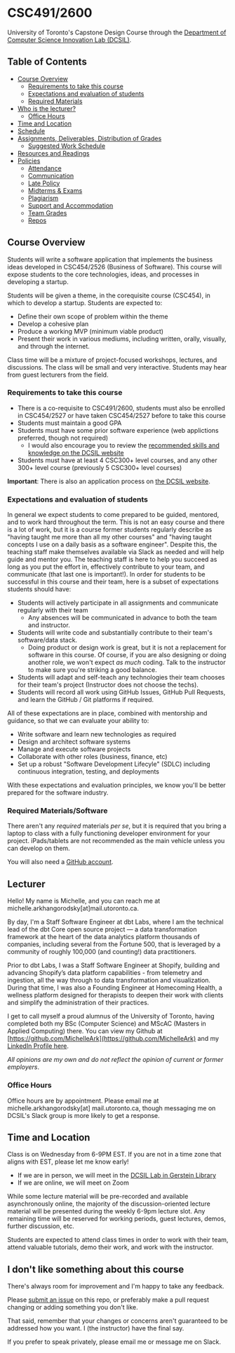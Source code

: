 # CSC491/2600

University of Toronto's Capstone Design Course through the [Department of Computer Science Innovation Lab (DCSIL)](https://www.dcsil.ca/student-courses).

## Table of Contents

- [Course Overview](#course-overview)
   - [Requirements to take this course](#requirements-to-take-this-course)
   - [Expectations and evaluation of students](#expectations-and-evaluation-of-students)
   - [Required Materials](#required-materialssoftware)
- [Who is the lecturer?](#lecturer)
   - [Office Hours](#office-hours)
- [Time and Location](#time-and-location)
- [Schedule](./other_pages/schedule.md)
- [Assignments, Deliverables, Distribution of Grades](./assignments)
   - [Suggested Work Schedule](./other_pages/suggested_work_schedule.md)
- [Resources and Readings](./other_pages/resources_readings.md)
- [Policies](./policies)
   - [Attendance](./policies/attendance.md)
   - [Communication](./policies/communications.md)
   - [Late Policy](./policies/late_policy.md)
   - [Midterms & Exams](./policies/midterms_and_exams.md)
   - [Plagiarism](./policies/plagiarism.md)
   - [Support and Accommodation](./policies/support_accommodation.md)
   - [Team Grades](./policies/team_grades.md)
   - [Repos](./policies/repositories.md)

## Course Overview

Students will write a software application that implements the business ideas developed in
CSC454/2526 (Business of Software). This course will expose students to the core technologies, ideas, and processes in developing a startup.

Students will be given a theme, in the corequisite course (CSC454), in which to develop a startup. Students are expected to:
- Define their own scope of problem within the theme
- Develop a cohesive plan
- Produce a working MVP (minimum viable product)
- Present their work in various mediums, including written, orally, visually, and through the internet.

Class time will be a mixture of project-focused workshops, lectures, and discussions. The class will be small and very
interactive. Students may hear from guest lecturers from the field.

### Requirements to take this course

- There is a co-requisite to CSC491/2600, students must also be enrolled in CSC454/2527 or have taken CSC454/2527 before to take this course
- Students must maintain a good GPA
- Students must have some prior software experience (web applictions preferred, though not required)
  - I would also encourage you to review the [recommended skills and knowledge on the DCSIL website](https://dcsil.ca/csc491#recommended-skills-for-csc491)
- Students must have at least 4 CSC300+ level courses, and any other 300+ level course (previously 5 CSC300+ level courses)

**Important**: There is also an application process on [the DCSIL website](https://www.dcsil.ca/student-courses).

### Expectations and evaluation of students

In general we expect students to come prepared to be guided, mentored, and to work hard throughout the term. This is not an easy course and there is a lot of work, but it is a course former students regularly describe as "having taught me more than all my other courses" and "having taught concepts I use on a daily basis as a software engineer". Despite this, the teaching staff make themselves available via Slack as needed and will help guide and mentor you. The teaching staff is here to help you succeed as long as you put the effort in, effectively contribute to your team, and communicate (that last one is important!). In order for students to be successful in this course and their team, here is a subset of expectations students should have:

- Students will actively participate in all assignments and communicate regularly with their team
  - Any absences will be communicated in advance to both the team and instructor.
- Students will write code and substantially contribute to their team's software/data stack.
  - Doing product or design work is great, but it is not a replacement for software in this course. Of course, if you are also designing or doing another role, we won't expect _as much_ coding. Talk to the instructor to make sure you're striking a good balance.
- Students will adapt and self-teach any technologies their team chooses for their team's project (Instructor does not choose the techs).
- Students will record all work using GitHub Issues, GitHub Pull Requests, and learn the GitHub / Git platforms if required.

All of these expectations are in place, combined with mentorship and guidance, so that we can evaluate your ability to:

- Write software and learn new technologies as required
- Design and architect software systems
- Manage and execute software projects
- Collaborate with other roles (business, finance, etc)
- Set up a robust "Software Development Lifecyle" (SDLC) including continuous integration, testing, and deployments

With these expectations and evaluation principles, we know you'll be better prepared for the software industry.

### Required Materials/Software

There aren't any _required_ materials _per se_, but it is required that you bring a laptop to class with a fully functioning developer environment for your project. iPads/tablets are not recommended as the main vehicle unless you can develop on them.

You will also need a [GitHub account](https://github.com/join).

## Lecturer

Hello! My name is Michelle, and you can reach me at michelle.arkhangorodsky[at]mail.utoronto.ca.

By day, I'm a Staff Software Engineer at dbt Labs, where I am the technical lead of the dbt Core open source project — a data transformation framework at the heart of the data analytics platform thousands of companies, including several from the Fortune 500, that is leveraged by a community of roughly 100,000 (and counting!) data practitioners.

Prior to dbt Labs, I was a Staff Software Engineer at Shopify, building and advancing Shopify’s data platform capabilities - from telemetry and ingestion, all the way through to data transformation and visualization. During that time, I was also a Founding Engineer at Homecoming Health, a wellness platform designed for therapists to deepen their work with clients and simplify the administration of their practices.

I get to call myself a proud alumnus of the University of Toronto, having completed both my BSc (Computer Science) and MScAC (Masters in Applied Computing) there. You can view my Github at [https://github.com/MichelleArk](https://github.com/MichelleArk) and my [LinkedIn Profile here](https://ca.linkedin.com/in/michelle-ark).

_All opinions are my own and do not reflect the opinion of current or former employers_.

### Office Hours

Office hours are by appointment. Please email me at michelle.arkhangorodsky[at] mail.utoronto.ca, though messaging me on DCSIL's Slack group is more likely to get a response.

## Time and Location

Class is on Wednesday from 6-9PM EST. If you are not in a time zone that aligns with EST, please let me know early!

- If we are in person, we will meet in the [DCSIL Lab in Gerstein Library](./other_pages/map.md)
- If we are online, we will meet on Zoom

While some lecture material will be pre-recorded and available asynchronously online, the majority of the discussion-oriented lecture material will be presented during the weekly 6-9pm lecture slot. Any remaining time will be reserved for working periods, guest lectures, demos, further discussion, etc.

Students are expected to attend class times in order to work with their team, attend valuable tutorials, demo their work, and work with the instructor.

## I don't like something about this course

There's always room for improvement and I'm happy to take any feedback.

Please [submit an issue](https://github.com/dcsil/CSC491/issues/new) on this repo, or preferably make a pull request changing or adding something you don't like.

That said, remember that your changes or concerns aren't guaranteed to be addressed how you want. I (the instructor) have the final say.

If you prefer to speak privately, please email me or message me on Slack.
